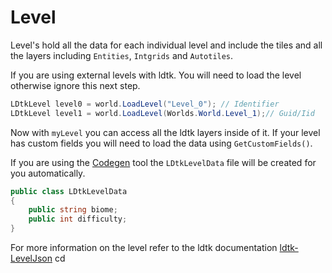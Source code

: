 # Level

Level's hold all the data for each individual level and include the tiles and all the layers including `Entities`, `Intgrids` and `Autotiles`.

If you are using external levels with ldtk. You will need to load the level otherwise ignore this next step.

```cs
LDtkLevel level0 = world.LoadLevel("Level_0"); // Identifier
LDtkLevel level1 = world.LoadLevel(Worlds.World.Level_1);// Guid/Iid
```

Now with `myLevel` you can access all the ldtk layers inside of it.
If your level has custom fields you will need to load the data using `GetCustomFields()`.

If you are using the [Codegen](codegen.md) tool the `LDtkLevelData` file will be created for you automatically.

```cs
public class LDtkLevelData
{
    public string biome;
    public int difficulty;
}
```

For more information on the level refer to the ldtk documentation [ldtk-LevelJson](https://ldtk.io/json/#ldtk-LevelJson)
cd
